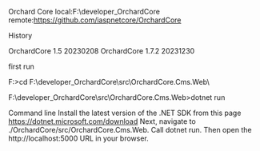 Orchard Core
local:F:\developer_OrchardCore remote:https://github.com/iaspnetcore/OrchardCore

History

OrchardCore 1.5 20230208 OrchardCore 1.7.2 20231230

first run

F:\>cd F:\developer_OrchardCore\src\OrchardCore.Cms.Web\

F:\developer_OrchardCore\src\OrchardCore.Cms.Web>dotnet run

Command line
Install the latest version of the .NET SDK from this page https://dotnet.microsoft.com/download
Next, navigate to ./OrchardCore/src/OrchardCore.Cms.Web.
Call dotnet run.
Then open the http://localhost:5000 URL in your browser.
